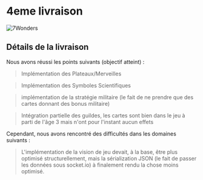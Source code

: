 # 4eme livraison

![7Wonders](https://image.noelshack.com/fichiers/2019/06/1/1549316565-7-wonders.jpg)

  

## Détails de la livraison

  

Nous avons réussi les points suivants (objectif atteint) :

> Implémentation des Plateaux/Merveilles

> Implémentation des Symboles Scientifiques

> implémentation de la stratégie militaire (le fait de ne prendre que des cartes donnant des bonus militaire)

> Intégration partielle des guildes, les cartes sont bien dans le jeu à parti de l'âge 3 mais n'ont pour l'instant aucun effets

Cependant, nous avons rencontré des difficultés dans les domaines suivants :

> L'implémentation de la vision de jeu devait, à la base, être plus optimisé structurellement, mais la sérialization JSON (le fait de passer les données sous socket.io) à finalement rendu la chose moins optimisé.
